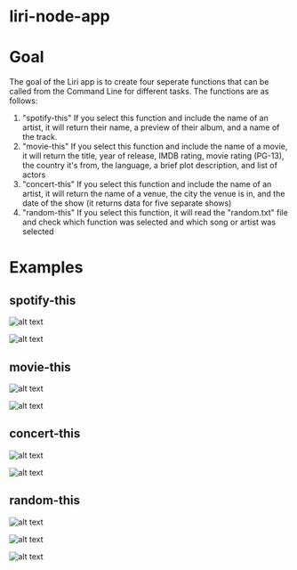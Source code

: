 # liri-node-app

# Goal

The goal of the Liri app is to create four seperate functions that can be called from the Command Line for different tasks. The functions are as follows:
  
   1) "spotify-this" If you select this function and include the name of an artist, it will return their name, a preview of         their album, and a name of the track.
   2) "movie-this" If you select this function and include the name of a movie, it will return the title, year of release,            IMDB rating, movie rating (PG-13), the country it's from, the language, a brief plot description, and list of actors
   3) "concert-this" If you select this function and include the name of an artist, it will return the name of a venue, the         city the venue is in, and the date of the show (it returns data for five separate shows)
   4) "random-this" If you select this function, it will read the "random.txt" file and check which function was selected and        which song or artist was selected
   
# Examples

## spotify-this

![alt text](https://i.imgur.com/XlWCH5O.jpg)

![alt text](https://i.imgur.com/JNvPxCw.jpg)



## movie-this

![alt text](https://i.imgur.com/5f7gVG4.jpg)

![alt text](https://i.imgur.com/FiCSRDw.jpg)



## concert-this

![alt text](https://i.imgur.com/Vye2f6x.jpg)

![alt text](https://i.imgur.com/pqFLy7d.jpg)



## random-this

![alt text](https://i.imgur.com/3muFXpg.jpg)

![alt text](https://i.imgur.com/40Q1jq9.jpg)

![alt text](https://i.imgur.com/BUMndYR.jpg)

